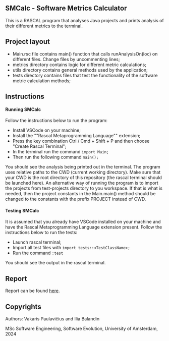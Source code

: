 ## SMCalc - Software Metrics Calculator

This is a RASCAL program that analyses Java projects and prints analysis of their different metrics to the terminal.

## Project layout

* Main.rsc file contains main() function that calls runAnalysisOn(loc) on different files. Change files by uncommenting lines;
* metrics directory contains logic for different metric calculations;
* utils directory contains general methods used by the application;
* tests directory contains files that test the functionality of the software metric calculation methods;

## Instructions

#### Running SMCalc

Follow the instructions below to run the program:

* Install VSCode on your machine;
* Install the ""Rascal Metaprogramming Language"" extension;
* Press the key combination Ctrl / Cmd + Shift + P and then choose "Create Rascal Terminal";
* In the terminal run the command `import Main;`
* Then run the following command `main();`

You should see the analysis being printed out in the terminal. The program uses relative paths to the CWD (current working directory). Make sure that your CWD is the root directory of this repository (the rascal terminal should be launched here). An alternative way of running the program is to import the projects from test-projects directory to you workspace. If that is what is needed, then the project constants in the Main.main() method should be changed to the constants with the prefix PROJECT instead of CWD.

#### Testing SMCalc

It is assumed that you already have VSCode installed on your machine and have the Rascal Metaprogramming Language extension present. Follow the instructions below to run the tests:

* Launch rascal terminal;
* Import all test files with `import tests::<TestClassName>;`
* Run the command `:test`

You should see the output in the rascal terminal.

## Report

Report can be found [here](report.pdf).

## Copyrights

Authors: Vakaris Paulavičius and Ilia Balandin

MSc Software Engineering, Software Evolution, University of Amsterdam, 2024
